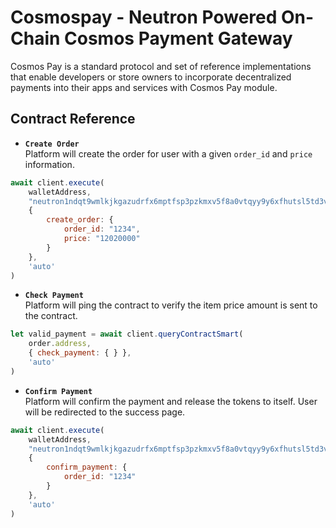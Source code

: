 # Cosmospay - Neutron Powered On-Chain Cosmos Payment Gateway

Cosmos Pay is a standard protocol and set of reference implementations that enable developers or store owners to incorporate decentralized payments into their apps and services with Cosmos Pay module.

## Contract Reference

- **`Create Order`** <br/>
  Platform will create the order for user with a given `order_id` and `price` information.

```js
await client.execute(
    walletAddress,
    "neutron1ndqt9wmlkjkgazudrfx6mptfsp3pzkmxv5f8a0vtqyy9y6xfhutsl5td3v",
    {
        create_order: {
            order_id: "1234",
            price: "12020000"
        }
    },
    'auto'
)
```
  
- **`Check Payment`** <br/>
  Platform will ping the contract to verify the item price amount is sent to the contract.

```js
let valid_payment = await client.queryContractSmart(
    order.address,
    { check_payment: { } },
    'auto'
)
```

- **`Confirm Payment`** <br/>
  Platform will confirm the payment and release the tokens to itself. User will be redirected to the success page.

```js
await client.execute(
    walletAddress,
    "neutron1ndqt9wmlkjkgazudrfx6mptfsp3pzkmxv5f8a0vtqyy9y6xfhutsl5td3v",
    {
        confirm_payment: {
            order_id: "1234"
        }
    },
    'auto'
)
```
